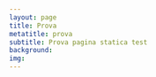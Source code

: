 ```yaml
---
layout: page
title: Prova
metatitle: prova
subtitle: Prova pagina statica test
background:
img:
---
```

